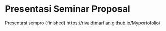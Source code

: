 # Presentasi Seminar Proposal
Presentasi sempro (finished)
https://rivaldimarfian.github.io/Myportofolio/
